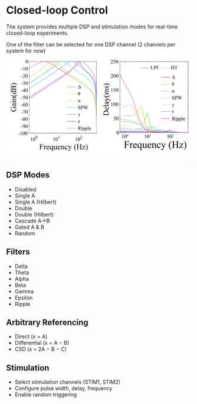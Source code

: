 
# Closed-loop Control

The system provides multiple DSP and stimulation modes for real-time closed-loop experiments.

One of the filter can be selected for one DSP channel (2 channels per system for now)
![CLOSED-LOOP Filters](images/WIrelessEphys_Github_3_filterParams.jpg)

## DSP Modes
- Disabled
- Single A
- Single A (Hilbert)
- Double
- Double (Hilbert)
- Cascade A→B
- Gated A & B
- Random

## Filters
- Delta
- Theta
- Alpha
- Beta
- Gamma
- Epsilon
- Ripple

## Arbitrary Referencing
- Direct (x = A)
- Differential (x = A − B)
- CSD (x = 2A − B − C)

## Stimulation
- Select stimulation channels (STIM1, STIM2)
- Configure pulse width, delay, frequency
- Enable random triggering
